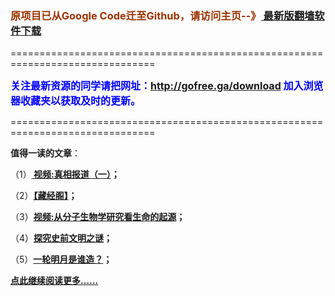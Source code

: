<h3><font color="#993300"> 原项目已从Google Code迁至Github，请访问主页--》<a href="http://leapc.zym9.net/" target="_blank"> 最新版翻墙软件下载</a></font></h3>
<p>===============================================================================</p>
<font color="blue" size="3"><strong>关注最新资源的同学请把网址：<font color="#993300"><a href="http://gofree.ga/download" target="_blank">http://gofree.ga/download</a> </font>加入浏览器收藏夹以获取及时的更新。</strong></font>
<p>===============================================================================</p>
<p><strong>值得一读的文章</strong>：</p>
<p>（1）<strong><a href="http://www.nitfreesky.tk/go/truth" target="_blank"> 视频:真相报道（一）</a>；</strong></p>
<p>（2）<strong><a href="http://www.nitfreesky.tk/go/reading" target="_blank">【藏经阁】</a>；</strong></p>
<p>（3）<strong><a href="http://www.nitfreesky.tk/go/biology" target="_blank">视频:从分子生物学研究看生命的起源</a>；</strong></p>
<p>（4）<strong><a href="http://www.nitfreesky.tk/go/discovery" target="_blank">探究史前文明之谜</a>；</strong></p>
<p>（5）<strong><a href="http://www.nitfreesky.tk/go/moon" target="_blank">一轮明月是谁造？</a>；</strong></p>
<p><strong><a href="http://gofree.ga/freesky" target="_blank">点此继续阅读更多……</a></strong></p>
